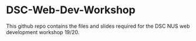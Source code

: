 # DSC-Web-Dev-Workshop

This github repo contains the files and slides required for the DSC NUS web development workshop 19/20.